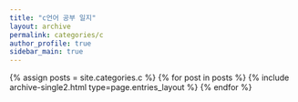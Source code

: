 ```yaml
---
title: "c언어 공부 일지"
layout: archive
permalink: categories/c
author_profile: true
sidebar_main: true
---
```


{% assign posts = site.categories.c %}
{% for post in posts %} {% include archive-single2.html type=page.entries_layout %} {% endfor %}